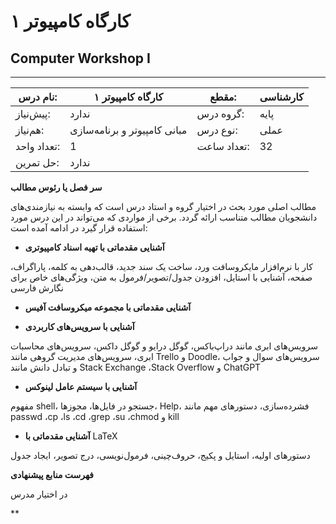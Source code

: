 # کارگاه کامپیوتر ۱
## Computer Workshop I
_______________________________________________________________________________
| نام درس:    | کارگاه کامپیوتر ۱            | مقطع:       | کارشناسی |
| ----------- | ---------------------------- | ----------- | -------- |
| پیش‌نیاز:   | ندارد                        | گروه درس:   | پایه     |
| هم‌نیاز:    | مبانی کامپیوتر و برنامه‌سازی | نوع درس:    | عملی     |
| تعداد واحد: | 1                            | تعداد ساعت: | 32       |
| حل تمرین:   |  ندارد                       |             |          |

**سر فصل یا رئوس مطالب**

مطالب اصلی مورد بحث در اختیار گروه و استاد درس است که وابسته به نیازمندی‌های دانشجویان مطالب متناسب ارائه گردد. برخی از مواردی که می‌تواند در این درس مورد استفاده قرار گیرد در ادامه آمده است:

- **آشنایی مقدماتی با تهیه اسناد کامپیوتری**

کار با نرم‌افزار مایکروسافت ورد، ساخت یک سند جدید، قالب‌دهی به کلمه، پاراگراف، صفحه، آشنایی با استایل، افزودن جدول/تصویر/فرمول به متن، ویژگی‌های خاص برای نگارش فارسی

- **آشنایی مقدماتی با مجموعه میکروسافت آفیس**

- **آشنایی با سرویس‌های کاربردی**

سرویس‌های ابری مانند دراپ‌باکس،‌ گوگل درایو و گوگل داکس، سرویس‌های محاسبات ابری، سرویس‌های مدیریت گروهی مانند Trello و Doodle، سرویس‌های سوال و جواب و تبادل دانش مانند Stack Exchange ،Stack Overflow و ChatGPT

- **آشنایی با سیستم عامل لینوکس**

مفهوم shell، جستجو در فایل‌ها، مجوزها، Help، فشرده‌سازی، دستورهای مهم مانند passwd ،cp ،ls ،cd ،grep ،su ،chmod  و kill

- **آشنایی مقدماتی با** LaTeX

دستورهای اولیه، استایل و پکیج، حروف‌چینی، فرمول‌نویسی، درج تصویر، ایجاد جدول

**فهرست منابع پیشنهادی**

در اختیار مدرس

**

